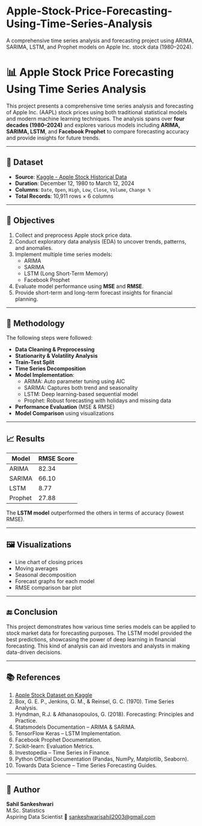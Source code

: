 # Apple-Stock-Price-Forecasting-Using-Time-Series-Analysis
A comprehensive time series analysis and forecasting project using ARIMA, SARIMA, LSTM, and Prophet models on Apple Inc. stock data (1980–2024).

# 📊 Apple Stock Price Forecasting Using Time Series Analysis

This project presents a comprehensive time series analysis and forecasting of Apple Inc. (AAPL) stock prices using both traditional statistical models and modern machine learning techniques. The analysis spans over **four decades (1980–2024)** and explores various models including **ARIMA, SARIMA, LSTM**, and **Facebook Prophet** to compare forecasting accuracy and provide insights for future trends.

---

## 📁 Dataset

- **Source**: [Kaggle - Apple Stock Historical Data](https://www.kaggle.com/)
- **Duration**: December 12, 1980 to March 12, 2024
- **Columns**: `Date`, `Open`, `High`, `Low`, `Close`, `Volume`, `Change %`
- **Total Records**: 10,911 rows × 6 columns

---

## 🎯 Objectives

1. Collect and preprocess Apple stock price data.
2. Conduct exploratory data analysis (EDA) to uncover trends, patterns, and anomalies.
3. Implement multiple time series models:
   - ARIMA
   - SARIMA
   - LSTM (Long Short-Term Memory)
   - Facebook Prophet
4. Evaluate model performance using **MSE** and **RMSE**.
5. Provide short-term and long-term forecast insights for financial planning.

---

## 🧪 Methodology

The following steps were followed:

- **Data Cleaning & Preprocessing**
- **Stationarity & Volatility Analysis**
- **Train-Test Split**
- **Time Series Decomposition**
- **Model Implementation**:
  - ARIMA: Auto parameter tuning using AIC
  - SARIMA: Captures both trend and seasonality
  - LSTM: Deep learning-based sequential model
  - Prophet: Robust forecasting with holidays and missing data
- **Performance Evaluation** (MSE & RMSE)
- **Model Comparison** using visualizations

---

## 📈 Results

| Model     | RMSE Score |
|-----------|------------|
| ARIMA     | 82.34      |
| SARIMA    | 66.10      |
| LSTM      | 8.77       |
| Prophet   | 27.88      |

The **LSTM model** outperformed the others in terms of accuracy (lowest RMSE).

---

## 🖼️ Visualizations

- Line chart of closing prices
- Moving averages
- Seasonal decomposition
- Forecast graphs for each model
- RMSE comparison bar plot

---

## 🔚 Conclusion

This project demonstrates how various time series models can be applied to stock market data for forecasting purposes. The LSTM model provided the best predictions, showcasing the power of deep learning in financial forecasting. This kind of analysis can aid investors and analysts in making data-driven decisions.

---

## 📚 References

1. [Apple Stock Dataset on Kaggle](https://www.kaggle.com/)
2. Box, G. E. P., Jenkins, G. M., & Reinsel, G. C. (1970). Time Series Analysis.
3. Hyndman, R.J. & Athanasopoulos, G. (2018). Forecasting: Principles and Practice.
4. Statsmodels Documentation – ARIMA & SARIMA.
5. TensorFlow Keras – LSTM Implementation.
6. Facebook Prophet Documentation.
7. Scikit-learn: Evaluation Metrics.
8. Investopedia – Time Series in Finance.
9. Python Official Documentation (Pandas, NumPy, Matplotlib, Seaborn).
10. Towards Data Science – Time Series Forecasting Guides.

---

## 👤 Author

**Sahil Sankeshwari**  
M.Sc. Statistics  
Aspiring Data Scientist
📧 sankeshwarisahil2003@gmail.com

